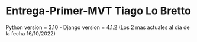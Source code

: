 # Entrega-Primer-MVT Tiago Lo Bretto

Python version = 3.10 - Django version = 4.1.2 (Los 2 mas actuales al dia de la fecha 16/10/2022)
